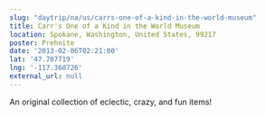 ```yaml
---
slug: "daytrip/na/us/carrs-one-of-a-kind-in-the-world-museum"
title: Carr's One of a Kind in the World Museum
location: Spokane, Washington, United States, 99217
poster: Prehnite
date: '2013-02-06T02:21:00'
lat: '47.707719'
lng: '-117.360726'
external_url: null
---
```


An original collection of eclectic, crazy, and fun items!
